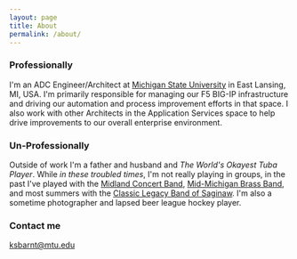 ```yaml
---
layout: page
title: About
permalink: /about/
---
```


### Professionally

I'm an ADC Engineer/Architect at [Michigan State University](https://www.msu.edu) in East Lansing, MI, USA. I'm primarily responsible for managing our F5 BIG-IP infrastructure and driving our automation and process improvement efforts in that space. I also work with other Architects in the Application Services space to help drive improvements to our overall enterprise environment.

### Un-Professionally

Outside of work I'm a father and husband and _The World's Okayest Tuba Player_. While _in these troubled times_, I'm not really playing in groups, in the past I've played with the [Midland Concert Band](https://www.midlandconcertband.com), [Mid-Michigan Brass Band](https://www.midmichiganbrassband.com), and most summers with the [Classic Legacy Band of Saginaw](https://classiclegacyband.com). I'm also a sometime photographer and lapsed beer league hockey player.

### Contact me

[ksbarnt@mtu.edu](mailto:ksbarnt@mtu.edu)
